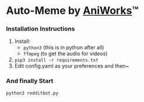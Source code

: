 # Auto-Meme by [AniWorks](https://github.com/Ani-Works)™
### Installation Instructions
1. Install:
    - `python3` (this is in python after all)
    - `ffmpeg` (to get the audio for videos)
2. `pip3 install -r requirements.txt`
3. Edit config.yaml as your preferences and then~

### And finally Start
`python3 redditbot.py`
